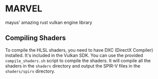 # MARVEL
mayus' amazing rust vulkan engine library 

## Compiling Shaders
To compile the HLSL shaders, you need to have DXC (DirectX Compiler) installed. It's included in the Vulkan SDK. You can use the provided `compile_shaders.sh` script to compile the shaders. It will compile all the shaders in the `shaders` directory and output the SPIR-V files in the `shaders/spirv` directory.